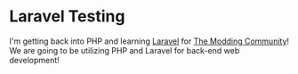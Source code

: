 # Laravel Testing
I'm getting back into PHP and learning [Laravel](https://laravel.com/) for [The Modding Community](https://github.com/modcommunity)! We are going to be utilizing PHP and Laravel for back-end web development!
